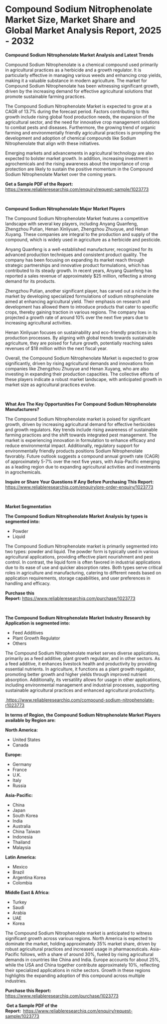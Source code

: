 <p><h1>Compound Sodium Nitrophenolate Market Size, Market Share and Global Market Analysis Report, 2025 - 2032</h1></p><p><strong>Compound Sodium Nitrophenolate Market Analysis and Latest Trends</strong></p>
<p><p>Compound Sodium Nitrophenolate is a chemical compound used primarily in agricultural practices as a herbicide and a growth regulator. It is particularly effective in managing various weeds and enhancing crop yields, making it a valuable substance in modern agriculture. The market for Compound Sodium Nitrophenolate has been witnessing significant growth, driven by the increasing demand for effective agricultural solutions that promote sustainable farming practices.</p><p>The Compound Sodium Nitrophenolate Market is expected to grow at a CAGR of 13.7% during the forecast period. Factors contributing to this growth include rising global food production needs, the expansion of the agricultural sector, and the need for innovative crop management solutions to combat pests and diseases. Furthermore, the growing trend of organic farming and environmentally friendly agricultural practices is prompting the development and adoption of chemical compounds like Sodium Nitrophenolate that align with these initiatives.</p><p>Emerging markets and advancements in agricultural technology are also expected to bolster market growth. In addition, increasing investment in agrochemicals and the rising awareness about the importance of crop protection are likely to sustain the positive momentum in the Compound Sodium Nitrophenolate Market over the coming years.</p></p>
<p><strong>Get a Sample PDF of the Report:&nbsp;</strong> <a href="https://www.reliableresearchiq.com/enquiry/request-sample/1023773?utm_campaign=3191&utm_medium=2&utm_source=Github&utm_content=ia&utm_term=16042025&utm_id=compound-sodium-nitrophenolate">https://www.reliableresearchiq.com/enquiry/request-sample/1023773</a></p>
<p>&nbsp;</p>
<p><strong>Compound Sodium Nitrophenolate Major Market Players</strong></p>
<p><p>The Compound Sodium Nitrophenolate Market features a competitive landscape with several key players, including Anyang Quanfeng, Zhengzhou Putian, Henan Xinliyuan, Zhengzhou Zhuoyue, and Henan Xuyang. These companies are integral to the production and supply of the compound, which is widely used in agriculture as a herbicide and pesticide.</p><p>Anyang Quanfeng is a well-established manufacturer, recognized for its advanced production techniques and consistent product quality. The company has been focusing on expanding its market reach through strategic partnerships and innovative product formulations, which has contributed to its steady growth. In recent years, Anyang Quanfeng has reported a sales revenue of approximately $25 million, reflecting a strong demand for its products.</p><p>Zhengzhou Putian, another significant player, has carved out a niche in the market by developing specialized formulations of sodium nitrophenolate aimed at enhancing agricultural yield. Their emphasis on research and development has allowed them to introduce products that cater to specific crops, thereby gaining traction in various regions. The company has projected a growth rate of around 10% over the next five years due to increasing agricultural activities.</p><p>Henan Xinliyuan focuses on sustainability and eco-friendly practices in its production processes. By aligning with global trends towards sustainable agriculture, they are poised for future growth, potentially reaching sales revenues of $18 million within the next fiscal year.</p><p>Overall, the Compound Sodium Nitrophenolate Market is expected to grow significantly, driven by rising agricultural demands and innovations from companies like Zhengzhou Zhuoyue and Henan Xuyang, who are also investing in expanding their production capacities. The collective efforts of these players indicate a robust market landscape, with anticipated growth in market size as agricultural practices evolve.</p></p>
<p>&nbsp;</p>
<p><strong>What Are The Key Opportunities For Compound Sodium Nitrophenolate Manufacturers?</strong></p>
<p><p>The Compound Sodium Nitrophenolate market is poised for significant growth, driven by increasing agricultural demand for effective herbicides and growth regulators. Key trends include rising awareness of sustainable farming practices and the shift towards integrated pest management. The market is experiencing innovation in formulation to enhance efficacy and reduce environmental impact. Additionally, regulatory support for environmentally friendly products positions Sodium Nitrophenolate favorably. Future outlook suggests a compound annual growth rate (CAGR) of approximately 5-7% over the next five years, with Asia-Pacific emerging as a leading region due to expanding agricultural activities and investments in agrochemicals.</p></p>
<p><strong>Inquire or Share Your Questions If Any Before Purchasing This Report:</strong> <a href="https://www.reliableresearchiq.com/enquiry/pre-order-enquiry/1023773?utm_campaign=3191&utm_medium=2&utm_source=Github&utm_content=ia&utm_term=16042025&utm_id=compound-sodium-nitrophenolate">https://www.reliableresearchiq.com/enquiry/pre-order-enquiry/1023773</a></p>
<p>&nbsp;</p>
<p><strong>Market Segmentation</strong></p>
<p><strong>The Compound Sodium Nitrophenolate Market Analysis by types is segmented into:</strong></p>
<p><ul><li>Powder</li><li>Liquid</li></ul></p>
<p><p>The Compound Sodium Nitrophenolate market is primarily segmented into two types: powder and liquid. The powder form is typically used in various agricultural applications, providing effective plant nourishment and pest control. In contrast, the liquid form is often favored in industrial applications due to its ease of use and quicker absorption rates. Both types serve critical roles in agriculture and manufacturing, catering to different needs based on application requirements, storage capabilities, and user preferences in handling and efficacy.</p></p>
<p><strong>Purchase this Report:&nbsp;</strong><a href="https://www.reliableresearchiq.com/purchase/1023773?utm_campaign=3191&utm_medium=2&utm_source=Github&utm_content=ia&utm_term=16042025&utm_id=compound-sodium-nitrophenolate">https://www.reliableresearchiq.com/purchase/1023773</a></p>
<p>&nbsp;</p>
<p><strong>The Compound Sodium Nitrophenolate Market Industry Research by Application is segmented into:</strong></p>
<p><ul><li>Feed Additives</li><li>Plant Growth Regulator</li><li>Others</li></ul></p>
<p><p>The Compound Sodium Nitrophenolate market serves diverse applications, primarily as a feed additive, plant growth regulator, and in other sectors. As a feed additive, it enhances livestock health and productivity by providing essential nutrients. In agriculture, it functions as a plant growth regulator, promoting better growth and higher yields through improved nutrient absorption. Additionally, its versatility allows for usage in other applications, including environmental management and industrial processes, supporting sustainable agricultural practices and enhanced agricultural productivity.</p></p>
<p><a href="https://www.reliableresearchiq.com/compound-sodium-nitrophenolate-r1023773?utm_campaign=3191&utm_medium=2&utm_source=Github&utm_content=ia&utm_term=16042025&utm_id=compound-sodium-nitrophenolate">&nbsp;https://www.reliableresearchiq.com/compound-sodium-nitrophenolate-r1023773</a></p>
<p><strong>In terms of Region, the Compound Sodium Nitrophenolate Market Players available by Region are:</strong></p>
<p>
    <p> <strong> North America: </strong>
        <ul>
            <li>United States</li>
            <li>Canada</li>
        </ul>
        </p> 
    <p> <strong> Europe: </strong>
        <ul>
            <li>Germany</li>
            <li>France</li>
            <li>U.K.</li>
            <li>Italy</li>
            <li>Russia</li>
        </ul>
        </p> 
    <p> <strong> Asia-Pacific: </strong>
        <ul>
            <li>China</li>
            <li>Japan</li>
            <li>South Korea</li>
            <li>India</li>
            <li>Australia</li>
            <li>China Taiwan</li>
            <li>Indonesia</li>
            <li>Thailand</li>
            <li>Malaysia</li>
        </ul>
        </p> 
    <p> <strong> Latin America: </strong>
        <ul>
            <li>Mexico</li>
            <li>Brazil</li>
            <li>Argentina Korea</li>
            <li>Colombia</li>
        </ul>
        </p> 
    <p> <strong> Middle East & Africa: </strong>
        <ul>
            <li>Turkey</li>
            <li>Saudi</li>
            <li>Arabia</li>
            <li>UAE</li>
            <li>Korea</li>
        </ul>
    </p>
    </p>
<p><p>The Compound Sodium Nitrophenolate market is anticipated to witness significant growth across various regions. North America is expected to dominate the market, holding approximately 35% market share, driven by robust agricultural practices and increased usage in pharmaceuticals. Asia-Pacific follows, with a share of around 30%, fueled by rising agricultural demands in countries like China and India. Europe accounts for about 25%, while the USA and China together contribute approximately 10%, reflecting their specialized applications in niche sectors. Growth in these regions highlights the expanding adoption of this compound across multiple industries.</p></p>
<p><strong>Purchase this Report: </strong><a href="https://www.reliableresearchiq.com/purchase/1023773?utm_campaign=3191&utm_medium=2&utm_source=Github&utm_content=ia&utm_term=16042025&utm_id=compound-sodium-nitrophenolate">https://www.reliableresearchiq.com/purchase/1023773</a></p>
<p>&nbsp;<strong>Get a Sample PDF of the Report:&nbsp;&nbsp;</strong><a href="https://www.reliableresearchiq.com/enquiry/request-sample/1023773?utm_campaign=3191&utm_medium=2&utm_source=Github&utm_content=ia&utm_term=16042025&utm_id=compound-sodium-nitrophenolate">https://www.reliableresearchiq.com/enquiry/request-sample/1023773</a></p>
<p><strong></strong></p>
<p><p></p><p></p><p></p></p>